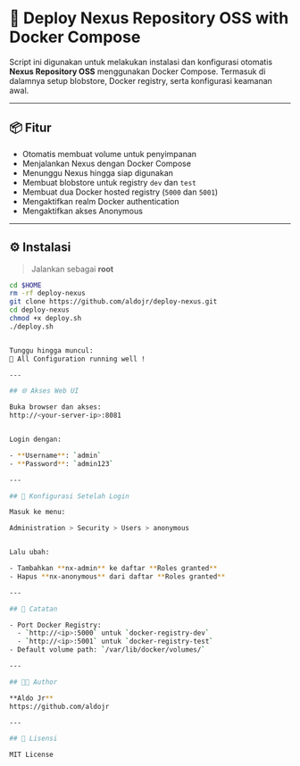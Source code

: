 # 🚀 Deploy Nexus Repository OSS with Docker Compose

Script ini digunakan untuk melakukan instalasi dan konfigurasi otomatis **Nexus Repository OSS** menggunakan Docker Compose. Termasuk di dalamnya setup blobstore, Docker registry, serta konfigurasi keamanan awal.

---

## 📦 Fitur

- Otomatis membuat volume untuk penyimpanan
- Menjalankan Nexus dengan Docker Compose
- Menunggu Nexus hingga siap digunakan
- Membuat blobstore untuk registry `dev` dan `test`
- Membuat dua Docker hosted registry (`5000` dan `5001`)
- Mengaktifkan realm Docker authentication
- Mengaktifkan akses Anonymous

---

## ⚙️ Instalasi

> Jalankan sebagai **root**

```bash
cd $HOME
rm -rf deploy-nexus
git clone https://github.com/aldojr/deploy-nexus.git
cd deploy-nexus
chmod +x deploy.sh
./deploy.sh


Tunggu hingga muncul:
🚀 All Configuration running well !

---

## 🌐 Akses Web UI

Buka browser dan akses:
http://<your-server-ip>:8081


Login dengan:

- **Username**: `admin`
- **Password**: `admin123`

---

## 🔐 Konfigurasi Setelah Login

Masuk ke menu:

Administration > Security > Users > anonymous


Lalu ubah:

- Tambahkan **nx-admin** ke daftar **Roles granted**
- Hapus **nx-anonymous** dari daftar **Roles granted**

---

## 📝 Catatan

- Port Docker Registry:
  - `http://<ip>:5000` untuk `docker-registry-dev`
  - `http://<ip>:5001` untuk `docker-registry-test`
- Default volume path: `/var/lib/docker/volumes/`

---

## 🧑‍💻 Author

**Aldo Jr**  
https://github.com/aldojr

---

## 📜 Lisensi

MIT License

